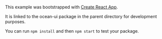 This example was bootstrapped with [Create React App](https://github.com/facebook/create-react-app).

It is linked to the ocean-ui package in the parent directory for development purposes.

You can run `npm install` and then `npm start` to test your package.
